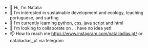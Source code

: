 - 👋 Hi, I’m Natalia
- 👀 I’m interested in sustainable development and ecology, teaching portuguese, and surfing
- 🌱 I’m currently learning python, css, java script and html
- 💞️ I’m looking to collaborate on ... have no idea yet!
- 📫 How to reach me https://www.instagram.com/nataliadias.pt/ or nataliadias_pt via telegram

<!---
natalia-dias/natalia-dias is a ✨ special ✨ repository because its `README.md` (this file) appears on your GitHub profile.
You can click the Preview link to take a look at your changes.
--->

